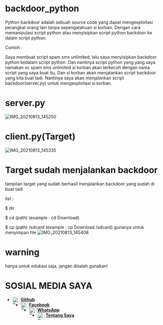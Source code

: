 # backdoor_python

Python backdoor adalah sebuah source code yang dapat mengexploitasi perangkat orang lain tanpa sepengatahuan si korban.
Dengan cara memanipulasi script python atau menyisipkan script python backdoor ke dalam script python.

Contoh :

Saya membuat script spam sms unlimited, lalu saya menyisipkan backdoor python kedalam script python.
Dan nantinya script python yang yang saya namakan sc spam sms unlimited si korban akan terkecoh dengan nama script yang saya buat itu,
Dan si korban akan menjalankan script backdoor yang kita buat tadi.
Nantinya saya akan menjalankan script backdoor(server.py) untuk mengexploitasi si korban.

# server.py

![IMG_20210813_145250](https://user-images.githubusercontent.com/77473259/129329270-40edec47-647d-4656-a384-088930d03e27.jpg)
# client.py(Target)

![IMG_20210813_145335](https://user-images.githubusercontent.com/77473259/129329275-7125e1a3-ad42-4a65-bc29-6001512ba57b.jpg)
# Target sudah menjalankan backdoor

tampilan target yang sudah berhasil menjalankan backdoor yang sudah di buat tadi

list :

$ dir

$ cd (path) (example : cd Download) 

$ cp (path) /sdcard (example : cp Download /sdcard) gunanya untuk menyimpan file
![IMG_20210813_145408](https://user-images.githubusercontent.com/77473259/129329276-5e1aeacc-8fe3-4115-8525-f01603e62b72.jpg)

# warning

hanya untuk edukasi saja, jangan disalah gunakan!

# SOSIAL MEDIA SAYA

* [<img alt="ProfAcc Github" align="left" width="24px" src="https://cdn.jsdelivr.net/npm/simple-icons@v3/icons/github.svg" /><b>Github</b>](https://github.com/KangProf/)<br>
* [<img alt="ProfAcc Facebook" align="left" width="24px" src="https://cdn.jsdelivr.net/npm/simple-icons@v3/icons/facebook.svg" /><b>Facebook</b>](https://www.facebook.com/MauApaNJING)<br>
* [<img alt="ProfAcc Whatsapp" align="left" width="24px" src="https://cdn.jsdelivr.net/npm/simple-icons@v3/icons/whatsapp.svg" /><b>WhatsApp</b>](https://wa.me/6281326977165?text=Asalamualaikum+Mas)<br> 
* [<img alt="ProfAcc Tentang Saya" align="left" width="24px" src="https://cdn.jsdelivr.net/npm/simple-icons@v3/icons/blogger.svg" /><b>Tentang Saya</b>](https://tutorkhusus.000webhostapp.com)<br>


